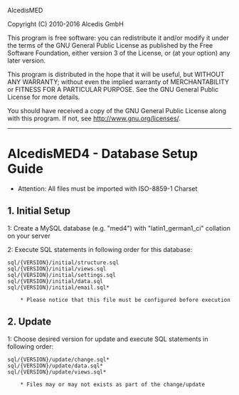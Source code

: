 AlcedisMED

Copyright (C) 2010-2016  Alcedis GmbH

This program is free software: you can redistribute it and/or modify
it under the terms of the GNU General Public License as published by
the Free Software Foundation, either version 3 of the License, or
(at your option) any later version.

This program is distributed in the hope that it will be useful,
but WITHOUT ANY WARRANTY; without even the implied warranty of
MERCHANTABILITY or FITNESS FOR A PARTICULAR PURPOSE. See the
GNU General Public License for more details.

You should have received a copy of the GNU General Public License
along with this program.  If not, see <http://www.gnu.org/licenses/>.

------------------------------------------------------------------------------------------------------------------------

# AlcedisMED4 - Database Setup Guide

* Attention: All files must be imported with ISO-8859-1 Charset

## 1. Initial Setup

1: Create a MySQL database (e.g. "med4") with "latin1_german1_ci" collation on your server

2: Execute SQL statements in following order for this database:

    sql/{VERSION}/initial/structure.sql
    sql/{VERSION}/initial/views.sql
    sql/{VERSION}/initial/settings.sql
    sql/{VERSION}/initial/data.sql
    sql/{VERSION}/initial/email.sql*
    
        * Please notice that this file must be configured before execution

## 2. Update

1: Choose desired version for update and execute SQL statements in following order:

    sql/{VERSION}/update/change.sql*
    sql/{VERSION}/update/data.sql*
    sql/{VERSION}/update/views.sql*
    
        * Files may or may not exists as part of the change/update
